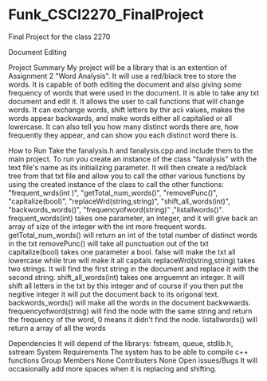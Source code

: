 # Funk_CSCI2270_FinalProject
Final Project for the class 2270

Document Editing

Project Summary
  My project will be a library that is an extention of Assignment 2 "Word Analysis". It will use a red/black tree to store the words. It is capable of both editing the document and also giving some frequency of words that were used in the document. It is able to take any txt document and edit it. It allows the user to call functions that will change words. It can exchange words, shift letters by thir acii values, makes the words appear backwards, and make words either all capitalied or all lowercase. It can also tell you how many distinct words there are, how frequently they appear, and can show you each distinct word there is. 

How to Run
  Take the fanalysis.h and fanalysis.cpp and include them to the main project.
  To run you create an instance of the class "fanalysis" with the text file's name as its initializing parameter. It will then create a red/black tree from that txt file and allow you to call the other various functions by using the created instance of the class to call the other functions: "frequent_wrds(int )", "getTotal_num_words()", "removePunc()", "capitalize(bool)", "replaceWrd(string,string)", "shift_all_words(int)", "backwords_words()", "frequencyofword(string)" ,"listallwords()".
 frequent_words(int) takes one parameter, an integer, and it will give back an array of size of the integer with the int more frequent words.
 getTotal_num_words() will return an int of the total number of distinct words in the txt
 removePunc() will take all punctuation out of the txt
 capitalize(bool) takes one parameter a bool. false will make the txt all lowercase while true will make it all capitals
 replaceWrd(string,string) takes two strings. It will find the first string in the document and replace it with the second string.
 shift_all_words(int) takes one arrguemnt an integer. It will shift all letters in the txt by this integer and of course if you then put the negitive integer it will put the document back to its origonal text.
 backwords_words() will make all the words in the document backwwards. 
 frequencyofword(string) will find the node with the same string and return the frequency of the word, 0 means it didn't find the node.
 listallwords() will return a array of all the words
 
Dependencies
	It will depend of the librarys: fstream, queue, stdlib.h, sstream
System Requirements
	The system has to be able to compile c++ functions
Group Members
 None
Contributers
 None
Open issues/Bugs
It will occasionally add more spaces when it is replacing and shifting. 
